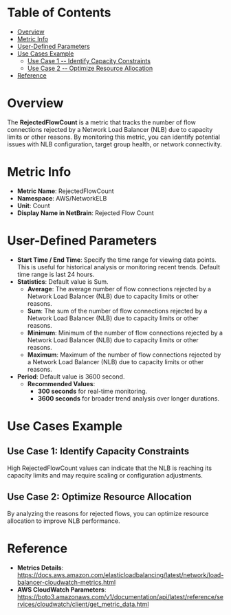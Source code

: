 # Table of Contents
- [Overview](#overview)
- [Metric Info](#metric-info)
- [User-Defined Parameters](#user-defined-parameters)
- [Use Cases Example](#example)
    - [Use Case 1 -- Identify Capacity Constraints](#example-1) 
    - [Use Case 2 -- Optimize Resource Allocation](#example-2)
- [Reference](#reference)

# Overview <a name="overview"></a>
The <b>RejectedFlowCount</b> is a metric that tracks the number of flow connections rejected by a Network Load Balancer (NLB) due to capacity limits or other reasons. By monitoring this metric, you can identify potential issues with NLB configuration, target group health, or network connectivity.

# Metric Info <a name="metric-info"></a>
* <b>Metric Name</b>: RejectedFlowCount
* <b>Namespace</b>: AWS/NetworkELB
* <b>Unit</b>: Count
* <b>Display Name in NetBrain</b>: Rejected Flow Count

# User-Defined Parameters <a name="user-defined-parameters"></a>
* <b>Start Time / End Time</b>: Specify the time range for viewing data points. This is useful for historical analysis or monitoring recent trends. Default time range is last 24 hours.
* <b>Statistics</b>: Default value is Sum.
  * <b>Average</b>: The average number of flow connections rejected by a Network Load Balancer (NLB) due to capacity limits or other reasons.
  * <b>Sum</b>: The sum of the number of flow connections rejected by a Network Load Balancer (NLB) due to capacity limits or other reasons.
  * <b>Minimum</b>: Minimum of the number of flow connections rejected by a Network Load Balancer (NLB) due to capacity limits or other reasons.
  * <b>Maximum</b>: Maximum of the number of flow connections rejected by a Network Load Balancer (NLB) due to capacity limits or other reasons.
* <b>Period</b>: Default value is 3600 second.
  * <b>Recommended Values</b>:
    * <b>300 seconds</b> for real-time monitoring.
    * <b>3600 seconds</b> for broader trend analysis over longer durations.

# Use Cases Example <a name="example"></a>
## Use Case 1: Identify Capacity Constraints <a name="example-1"></a>
High RejectedFlowCount values can indicate that the NLB is reaching its capacity limits and may require scaling or configuration adjustments.

## Use Case 2: Optimize Resource Allocation <a name="example-2"></a>
By analyzing the reasons for rejected flows, you can optimize resource allocation to improve NLB performance.

# Reference <a name="reference"></a>
* <b>Metrics Details</b>: https://docs.aws.amazon.com/elasticloadbalancing/latest/network/load-balancer-cloudwatch-metrics.html
* <b>AWS CloudWatch Parameters</b>: https://boto3.amazonaws.com/v1/documentation/api/latest/reference/services/cloudwatch/client/get_metric_data.html